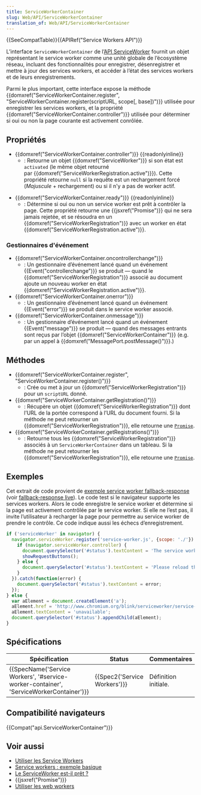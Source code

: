 ```yaml
---
title: ServiceWorkerContainer
slug: Web/API/ServiceWorkerContainer
translation_of: Web/API/ServiceWorkerContainer
---
```

{{SeeCompatTable}}{{APIRef("Service Workers API")}}

L’interface `ServiceWorkerContainer` de l’[API ServiceWorker](/fr/docs/Web/API/ServiceWorker_API) fournit un objet représentant le service worker comme une unité globale de l’écosystème réseau, incluant des fonctionnalités pour enregistrer, désenregistrer et mettre à jour des services workers, et accéder à l’état des services workers et de leurs enregistrements.

Parmi le plus important, cette interface expose la méthode {{domxref("ServiceWorkerContainer.register", "ServiceWorkerContainer.register(scriptURL, scope[, base])")}} utilisée pour enregistrer les services workers, et la propriété {{domxref("ServiceWorkerContainer.controller")}} utilisée pour déterminer si oui ou non la page courante est activement conrôlée.

## Propriétés

- {{domxref("ServiceWorkerContainer.controller")}} {{readonlyinline}}
  - : Retourne un objet {{domxref("ServiceWorker")}} si son état est `activated` (le même objet retourné par {{domxref("ServiceWorkerRegistration.active")}}). Cette propriété retourne `null` si la requête est un rechargement forcé (*Majuscule* + rechargement) ou si il n'y a pas de worker actif.

<!---->

- {{domxref("ServiceWorkerContainer.ready")}} {{readonlyinline}}
  - : Détermine si oui ou non un service worker est prêt à contrôler la page. Cette propriété retourne une {{jsxref("Promise")}} qui ne sera jamais rejetée, et se résoudra en un {{domxref("ServiceWorkerRegistration")}} avec un worker en état {{domxref("ServiceWorkerRegistration.active")}}.

### Gestionnaires d'événement

- {{domxref("ServiceWorkerContainer.oncontrollerchange")}}
  - : Un gestionnaire d’événement lancé quand un événement {{Event("controllerchange")}} se produit — quand le {{domxref("ServiceWorkerRegistration")}} associé au document ajoute un nouveau worker en état {{domxref("ServiceWorkerRegistration.active")}}.
- {{domxref("ServiceWorkerContainer.onerror")}}
  - : Un gestionnaire d’événement lancé quand un événement {{Event("error")}} se produit dans le service worker associé.
- {{domxref("ServiceWorkerContainer.onmessage")}}
  - : Un gestionnaire d’événement lancé quand un événement {{Event("message")}} se produit — quand des messages entrants sont reçus par l’objet {{domxref("ServiceWorkerContainer")}} (e.g. par un appel à {{domxref("MessagePort.postMessage()")}}.)

## Méthodes

- {{domxref("ServiceWorkerContainer.register", "ServiceWorkerContainer.register()")}}
  - : Crée ou met à jour un {{domxref("ServiceWorkerRegistration")}} pour un `scriptURL` donné.
- {{domxref("ServiceWorkerContainer.getRegistration()")}}
  - : Récupère un objet {{domxref("ServiceWorkerRegistration")}} dont l’URL de la portée correspond à l’URL du document fourni.  Si la méthode ne peut retourner un {{domxref("ServiceWorkerRegistration")}}, elle retourne une [`Promise`](/en-US/docs/Web/JavaScript/Reference/Global_Objects/Promise).
- {{domxref("ServiceWorkerContainer.getRegistrations()")}}
  - : Retourne tous les  {{domxref("ServiceWorkerRegistration")}} associés à un `ServiceWorkerContainer` dans un tableau. Si la méthode ne peut retourner les {{domxref("ServiceWorkerRegistration")}}, elle retourne une [`Promise`](/en-US/docs/Web/JavaScript/Reference/Global_Objects/Promise).

## Exemples

Cet extrait de code provient de [exemple service worker fallback-response](https://github.com/GoogleChrome/samples/blob/gh-pages/service-worker/fallback-response/index.html#L126) (voir [fallback-response live](http://googlechrome.github.io/samples/service-worker/fallback-response/)). Le code test si le navigateur supporte les services workers. Alors le code enregistre le service worker et détermine si la page est activement contrôlée par le service worker. Si elle ne l’est pas, il invite l’utilisateur à recharger la page pour permettre au service worker de prendre le contrôle. Ce code indique aussi les échecs d’enregistrement.

```js
if ('serviceWorker' in navigator) {
  navigator.serviceWorker.register('service-worker.js', {scope: './'}).then(function() {
    if (navigator.serviceWorker.controller) {
      document.querySelector('#status').textContent = 'The service worker is currently handling network operations.';
      showRequestButtons();
    } else {
      document.querySelector('#status').textContent = 'Please reload this page to allow the service worker to handle network operations.';
    }
  }).catch(function(error) {
    document.querySelector('#status').textContent = error;
  });
} else {
  var aElement = document.createElement('a');
  aElement.href = 'http://www.chromium.org/blink/serviceworker/service-worker-faq';
  aElement.textContent = 'unavailable';
  document.querySelector('#status').appendChild(aElement);
}
```

## Spécifications

| Spécification                                                                                                        | Status                               | Commentaires         |
| -------------------------------------------------------------------------------------------------------------------- | ------------------------------------ | -------------------- |
| {{SpecName('Service Workers', '#service-worker-container', 'ServiceWorkerContainer')}} | {{Spec2('Service Workers')}} | Définition initiale. |

## Compatibilité navigateurs

{{Compat("api.ServiceWorkerContainer")}}

## Voir aussi

- [Utiliser les Service Workers](/fr/docs/Web/API/ServiceWorker_API/Using_Service_Workers)
- [Service workers : exemple basique](https://github.com/mdn/sw-test)
- [Le ServiceWorker est-il prêt&nbsp;?](https://jakearchibald.github.io/isserviceworkerready/)
- {{jsxref("Promise")}}
- [Utiliser les web workers](/fr/docs/Web/Guide/Performance/Using_web_workers)
